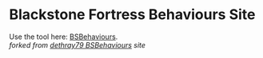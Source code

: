 

# Blackstone Fortress Behaviours Site
Use the tool here:  [BSBehaviours](BSBehaviours.html).  
*forked from [dethray79 BSBehaviours](https://github.com/dethray79/bsbehaviours) site*